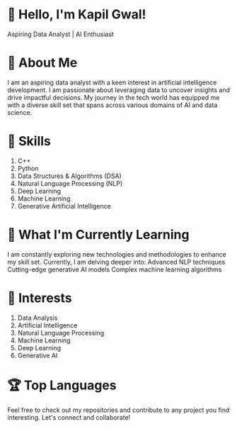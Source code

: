 
# 👋 Hello, I'm Kapil Gwal!
Aspiring Data Analyst | AI Enthusiast


# 🚀 About Me
I am an aspiring data analyst with a keen interest in artificial intelligence development.
I am passionate about leveraging data to uncover insights and drive impactful decisions. 
My journey in the tech world has equipped me with a diverse skill set that spans across various domains of AI and data science.

# 🔧 Skills
1) C++
2) Python
3) Data Structures & Algorithms (DSA)
4) Natural Language Processing (NLP)
5) Deep Learning
6) Machine Learning
7) Generative Artificial Intelligence


# 🌱 What I'm Currently Learning
I am constantly exploring new technologies and methodologies to enhance my skill set. Currently, I am delving deeper into:
Advanced NLP techniques
Cutting-edge generative AI models
Complex machine learning algorithms


# 🧠 Interests
1) Data Analysis
2) Artificial Intelligence
3) Natural Language Processing
4) Machine Learning
5) Deep Learning
6) Generative AI
   

# 🏆 Top Languages
Feel free to check out my repositories and contribute to any project you find interesting. Let's connect and collaborate!




